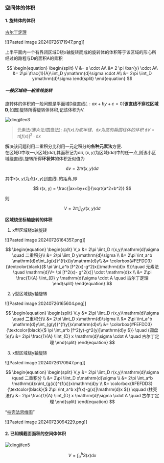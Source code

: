 ### 空间体的体积

#### 1. 旋转体的体积

[古尔丁定理][1]

![[Pasted image 20240726171947.png]]

上半平面内一个有界闭区域D绕x轴旋转而成的旋转体的体积等于该区域的形心所经过的路程与D的面积A的乘积

$$
\begin{equation}
	\begin{split}
		V
		&= s \cdot A\\
		&= 2 \pi \bar{y} \cdot A\\
		&= 2\pi \frac{1}{A}\iint_D y\mathrm{d}\sigma \cdot A\\
		&= 2\pi \iint_D y\mathrm{d}\sigma
	\end{split}
\end{equation}
$$

##### 一般区域绕一般直线旋转

旋转体的体积的一般问题是平面域D绕直线$L:ax+by+c=0$(**该直线不穿过区域D**,如图)旋转所得旋转体体积,记该体积为V. <BR>

![dingjifen3](dingjifen3.png)

> 元素法(薄片法/圆盘法): $以f(x)为底半径、\mathrm{d}x为高的扁圆柱体的体积$ $\mathrm{d}V= \pi [f(x)]^2 \cdot \mathrm{d}x$

解决该问题利用二重积分比利用一元定积分的**各种元素法**方便. <BR>
在区域D中取一小区域$(\mathrm{d}\sigma)$,其面积记为$\mathrm{d}\sigma,(x,y)$为区域$(\mathrm{d}\sigma)$中的任一点,则该小区域绕直线L旋转所得**环状体**的体积近似值为

$$
\mathrm{d}v=2\pi r(x,y)\mathrm{d}\sigma
$$

其中$r(x, y)$为点$(x, y)$到直线L的距离,即

$$
r(x, y) = \frac{|ax+by+c|}{\sqrt{a^2+b^2}}
$$

则

$$
V=2\pi \iint_D r(x, y)\mathrm{d}\sigma
$$

**区域绕坐标轴旋转的体积**

1. x型区域绕x轴旋转

![[Pasted image 20240726164357.png]]

$$
\begin{equation}
	\begin{split}
		V_x
		&= 2\pi \iint_D r(x,y)\mathrm{d}\sigma \quad 二重积分\\
		&= 2\pi \iint_D y\mathrm{d}\sigma \\
		&= 2\pi \int_a^b \mathrm{d}x\int_{g(x)}^{f(x)}y\mathrm{d}y\\
		&= \colorbox{#FEFDD3}{\textcolor{black}{$ \pi \int_a^b [f^2(x)-g^2(x)]\mathrm{d}x $}}\quad 元素法 \quad \mathrm{d}V= \pi [f^2(x)- g^2(x)] \cdot \mathrm{d}x \\
		&= 2\pi \frac{1}{A} \iint_{D} y \mathrm{d}\sigma \cdot A \quad 古尔丁定理
	\end{split}
\end{equation}
$$

2. y型区域绕y轴旋转

![[Pasted image 20240726165604.png]]

$$
\begin{equation}
	\begin{split}
		V_y
		&= 2\pi \iint_D r(x,y)\mathrm{d}\sigma \quad 二重积分\\
		&= 2\pi \iint_D x\mathrm{d}\sigma \\
		&= 2\pi \int_a^b \mathrm{d}y\int_{g(y)}^{f(y)}x\mathrm{d}x\\
		&= \colorbox{#FEFDD3}{\textcolor{black}{$ \pi \int_a^b [f^2(y)-g^2(y)]\mathrm{d}y $}} \quad (圆盘法)\\
		&= 2\pi \frac{1}{A} \iint_{D} x \mathrm{d}\sigma \cdot A \quad 古尔丁定理
	\end{split}
\end{equation}
$$

3.  x型区域绕y轴旋转

![[Pasted image 20240726170947.png]]

$$
\begin{equation}
	\begin{split}
		V_y
		&= 2\pi \iint_D r(x,y)\mathrm{d}\sigma \quad 二重积分 \\
		&= 2\pi \iint_D x\mathrm{d}\sigma \\
		&= 2\pi \int_a^b \mathrm{d}x\int_{g(x)}^{f(x)}x\mathrm{d}y \\
		&= \colorbox{#FEFDD3}{\textcolor{black}{$ 2\pi \int_a^b x[f(x)-g(x)]\mathrm{d}x $}} \qquad (柱壳法)\\
		&= 2\pi \frac{1}{A} \iint_{D} x \mathrm{d}\sigma \cdot A \quad 古尔丁定理
	\end{split}
\end{equation}
$$

<q>[柱壳法思维图][2]</q>

![[Pasted image 20240723094229.png]]

#### 2. 已知横截面面积的空间体体积

![dingjifen5](dingjifen5.png)

$$
V=\int_a^b S(x)\mathrm{d}x
$$

[1]: https://mp.weixin.qq.com/s?__biz=MzI0Nzc5MTc2MQ==&mid=2247507295&idx=1&sn=2d2d5f10cfd04e1605ea4ec142da2d02&chksm=e9a834a1dedfbdb7a8d651bec97715c5e26bee78817853510a01b7e8444822afdab167646a42&scene=27
[2]: https://zhuanlan.zhihu.com/p/68613567
